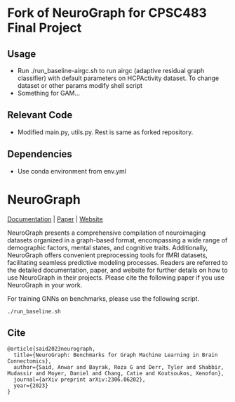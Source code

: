 # Fork of NeuroGraph for CPSC483 Final Project

## Usage
- Run ./run_baseline-airgc.sh to run airgc (adaptive residual graph classifier) with default parameters on HCPActivity dataset. To change dataset or other params modify shell script
- Something for GAM...

## Relevant Code
- Modified main.py, utils.py. Rest is same as forked repository.

## Dependencies
- Use conda environment from env.yml


# NeuroGraph

[Documentation](https://neurograph.readthedocs.io/en/latest/) | [Paper](https://arxiv.org/pdf/2306.06202.pdf) | [Website](https://anwar-said.github.io/anwarsaid/neurograph.html)

NeuroGraph presents a comprehensive compilation of neuroimaging datasets organized in a graph-based format, encompassing a wide range of demographic factors, mental states, and cognitive traits. Additionally, NeuroGraph offers convenient preprocessing tools for fMRI datasets, facilitating seamless predictive modeling processes. Readers are referred to the detailed documentation, paper, and website for further details on how to use NeuroGraph in their projects. Please cite the following paper if you use NeuroGraph in your work. 

For training GNNs on benchmarks, please use the following script. 

```
./run_baseline.sh   
```



## Cite

```
@article{said2023neurograph,
  title={NeuroGraph: Benchmarks for Graph Machine Learning in Brain Connectomics},
  author={Said, Anwar and Bayrak, Roza G and Derr, Tyler and Shabbir, Mudassir and Moyer, Daniel and Chang, Catie and Koutsoukos, Xenofon},
  journal={arXiv preprint arXiv:2306.06202},
  year={2023}
}
```
